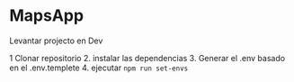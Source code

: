 # MapsApp
Levantar projecto en Dev

1 Clonar repositorio
2. instalar las dependencias
3. Generar el .env basado en el .env.templete
4. ejecutar ```npm run set-envs```